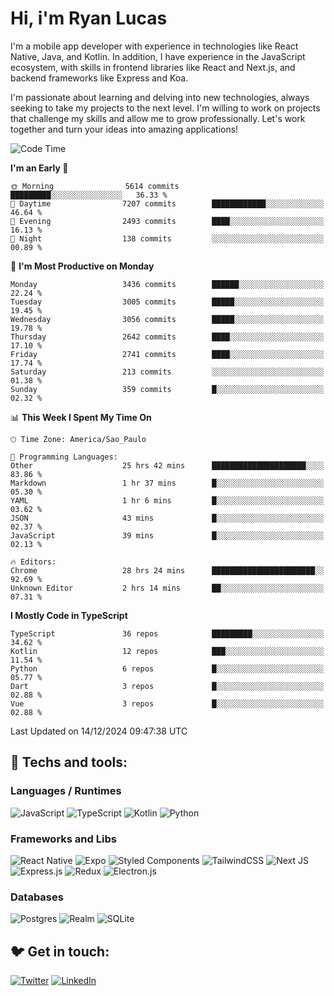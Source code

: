 # Hi, i'm Ryan Lucas

I'm a mobile app developer with experience in technologies like React Native, Java, and Kotlin.
In addition, I have experience in the JavaScript ecosystem, with skills in frontend libraries like React and Next.js, and backend frameworks like Express and Koa.

I'm passionate about learning and delving into new technologies, always seeking to take my projects to the next level. I'm willing to work on projects that challenge my skills and allow me to grow professionally. Let's work together and turn your ideas into amazing applications!


<!--START_SECTION:waka-->
![Code Time](http://img.shields.io/badge/Code%20Time-920%20hrs%2015%20mins-blue)

**I'm an Early 🐤** 

```text
🌞 Morning                5614 commits        █████████░░░░░░░░░░░░░░░░   36.33 % 
🌆 Daytime                7207 commits        ████████████░░░░░░░░░░░░░   46.64 % 
🌃 Evening                2493 commits        ████░░░░░░░░░░░░░░░░░░░░░   16.13 % 
🌙 Night                  138 commits         ░░░░░░░░░░░░░░░░░░░░░░░░░   00.89 % 
```
📅 **I'm Most Productive on Monday** 

```text
Monday                   3436 commits        ██████░░░░░░░░░░░░░░░░░░░   22.24 % 
Tuesday                  3005 commits        █████░░░░░░░░░░░░░░░░░░░░   19.45 % 
Wednesday                3056 commits        █████░░░░░░░░░░░░░░░░░░░░   19.78 % 
Thursday                 2642 commits        ████░░░░░░░░░░░░░░░░░░░░░   17.10 % 
Friday                   2741 commits        ████░░░░░░░░░░░░░░░░░░░░░   17.74 % 
Saturday                 213 commits         ░░░░░░░░░░░░░░░░░░░░░░░░░   01.38 % 
Sunday                   359 commits         █░░░░░░░░░░░░░░░░░░░░░░░░   02.32 % 
```


📊 **This Week I Spent My Time On** 

```text
🕑︎ Time Zone: America/Sao_Paulo

💬 Programming Languages: 
Other                    25 hrs 42 mins      █████████████████████░░░░   83.86 % 
Markdown                 1 hr 37 mins        █░░░░░░░░░░░░░░░░░░░░░░░░   05.30 % 
YAML                     1 hr 6 mins         █░░░░░░░░░░░░░░░░░░░░░░░░   03.62 % 
JSON                     43 mins             █░░░░░░░░░░░░░░░░░░░░░░░░   02.37 % 
JavaScript               39 mins             █░░░░░░░░░░░░░░░░░░░░░░░░   02.13 % 

🔥 Editors: 
Chrome                   28 hrs 24 mins      ███████████████████████░░   92.69 % 
Unknown Editor           2 hrs 14 mins       ██░░░░░░░░░░░░░░░░░░░░░░░   07.31 % 
```

**I Mostly Code in TypeScript** 

```text
TypeScript               36 repos            █████████░░░░░░░░░░░░░░░░   34.62 % 
Kotlin                   12 repos            ███░░░░░░░░░░░░░░░░░░░░░░   11.54 % 
Python                   6 repos             █░░░░░░░░░░░░░░░░░░░░░░░░   05.77 % 
Dart                     3 repos             █░░░░░░░░░░░░░░░░░░░░░░░░   02.88 % 
Vue                      3 repos             █░░░░░░░░░░░░░░░░░░░░░░░░   02.88 % 
```




 Last Updated on 14/12/2024 09:47:38 UTC
<!--END_SECTION:waka-->

## 🔧 Techs and tools: 

### Languages / Runtimes
![JavaScript](https://img.shields.io/badge/javascript-%23323330.svg?style=for-the-badge&logo=javascript&logoColor=%23F7DF1E)
![TypeScript](https://img.shields.io/badge/typescript-%23007ACC.svg?style=for-the-badge&logo=typescript&logoColor=white)
![Kotlin](https://img.shields.io/badge/kotlin-%230095D5.svg?style=for-the-badge&logo=kotlin&logoColor=white) ![Python](https://img.shields.io/badge/python-3670A0?style=for-the-badge&logo=python&logoColor=ffdd54)

### Frameworks and Libs
![React Native](https://img.shields.io/badge/react_native-%2320232a.svg?style=for-the-badge&logo=react&logoColor=%2361DAFB)
![Expo](https://img.shields.io/badge/expo-1C1E24?style=for-the-badge&logo=expo&logoColor=#D04A37)
![Styled Components](https://img.shields.io/badge/styled--components-DB7093?style=for-the-badge&logo=styled-components&logoColor=white)
![TailwindCSS](https://img.shields.io/badge/tailwindcss-%2338B2AC.svg?style=for-the-badge&logo=tailwind-css&logoColor=white)
![Next JS](https://img.shields.io/badge/Next-black?style=for-the-badge&logo=next.js&logoColor=white)
![Express.js](https://img.shields.io/badge/express.js-%23404d59.svg?style=for-the-badge&logo=express&logoColor=%2361DAFB)
![Redux](https://img.shields.io/badge/redux-%23593d88.svg?style=for-the-badge&logo=redux&logoColor=white)
![Electron.js](https://img.shields.io/badge/Electron-191970?style=for-the-badge&logo=Electron&logoColor=white)

### Databases
![Postgres](https://img.shields.io/badge/postgres-%23316192.svg?style=for-the-badge&logo=postgresql&logoColor=white)
![Realm](https://img.shields.io/badge/Realm-39477F?style=for-the-badge&logo=realm&logoColor=white)
![SQLite](https://img.shields.io/badge/sqlite-%2307405e.svg?style=for-the-badge&logo=sqlite&logoColor=white)

## 🐦 Get in touch:

[![Twitter](https://img.shields.io/badge/Twitter-%231DA1F2.svg?style=for-the-badge&logo=Twitter&logoColor=white)](https://twitter.com/ryangst_)
[![LinkedIn](https://img.shields.io/badge/linkedin-%230077B5.svg?style=for-the-badge&logo=linkedin&logoColor=white)](https://www.linkedin.com/in/ryan-lucas-machado/)
